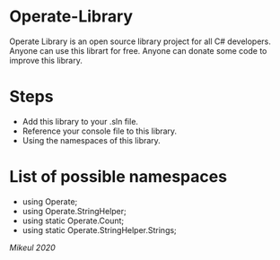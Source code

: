# Operate-Library
Operate Library is an open source library project for all C# developers.
Anyone can use this librart for free.
Anyone can donate some code to improve this library.

# Steps
- Add this library to your .sln file.
- Reference your console file to this library.
- Using the namespaces of this library.

# List of possible namespaces
- using Operate;
- using Operate.StringHelper;
- using static Operate.Count;
- using static Operate.StringHelper.Strings;

*Mikeul 2020*
